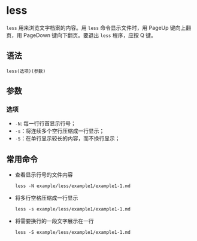 # less

`less` 用来浏览文字档案的内容。用 `less` 命令显示文件时，用 PageUp 键向上翻页，用 PageDown 键向下翻页。要退出 `less` 程序，应按 Q 键。

## 语法

`less(选项)(参数)`

## 参数

### 选项

- `-N`: 每一行行首显示行号；
- `-s`：将连续多个空行压缩成一行显示；
- `-S`：在单行显示较长的内容，而不换行显示；

## 常用命令

- 查看显示行号的文件内容

	`less -N example/less/example1/example1-1.md`

- 将多行空格压缩成一行显示

	`less -s example/less/example1/example1-1.md`
	
- 将需要换行的一段文字展示在一行

	`less -S example/less/example1/example1-1.md`
